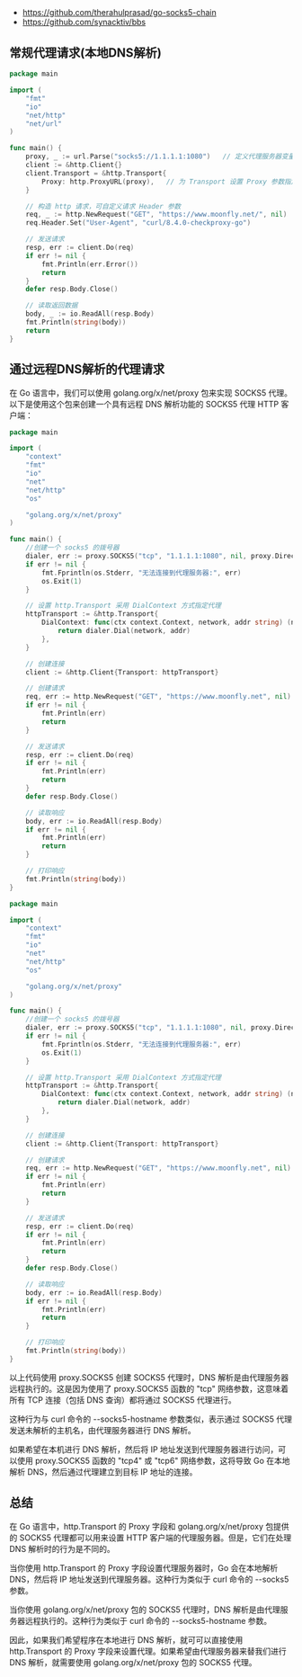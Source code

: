 ##

- https://github.com/therahulprasad/go-socks5-chain
- https://github.com/synacktiv/bbs

## 常规代理请求(本地DNS解析)

```go
package main

import (
    "fmt"
    "io"
    "net/http"
    "net/url"
)

func main() {
    proxy, _ := url.Parse("socks5://1.1.1.1:1080")   // 定义代理服务器变量
    client := &http.Client{}
    client.Transport = &http.Transport{
        Proxy: http.ProxyURL(proxy),   // 为 Transport 设置 Proxy 参数指定代理
    }

    // 构造 http 请求，可自定义请求 Header 参数
    req, _ := http.NewRequest("GET", "https://www.moonfly.net/", nil)
    req.Header.Set("User-Agent", "curl/8.4.0-checkproxy-go")

    // 发送请求
    resp, err := client.Do(req)
    if err != nil {
        fmt.Println(err.Error())
        return
    }
    defer resp.Body.Close()

    // 读取返回数据
    body, _ := io.ReadAll(resp.Body)
    fmt.Println(string(body))
    return
}
```

## 通过远程DNS解析的代理请求
在 Go 语言中，我们可以使用 golang.org/x/net/proxy 包来实现 SOCKS5 代理。
以下是使用这个包来创建一个具有远程 DNS 解析功能的 SOCKS5 代理 HTTP 客户端：

```go
package main

import (
    "context"
    "fmt"
    "io"
    "net"
    "net/http"
    "os"

    "golang.org/x/net/proxy"
)

func main() {
    //创建一个 socks5 的拨号器
    dialer, err := proxy.SOCKS5("tcp", "1.1.1.1:1080", nil, proxy.Direct)
    if err != nil {
        fmt.Fprintln(os.Stderr, "无法连接到代理服务器:", err)
        os.Exit(1)
    }

    // 设置 http.Transport 采用 DialContext 方式指定代理
    httpTransport := &http.Transport{
        DialContext: func(ctx context.Context, network, addr string) (net.Conn, error) {
            return dialer.Dial(network, addr)
        },
    }

    // 创建连接
    client := &http.Client{Transport: httpTransport}

    // 创建请求
    req, err := http.NewRequest("GET", "https://www.moonfly.net", nil)
    if err != nil {
        fmt.Println(err)
        return
    }

    // 发送请求
    resp, err := client.Do(req)
    if err != nil {
        fmt.Println(err)
        return
    }
    defer resp.Body.Close()

    // 读取响应
    body, err := io.ReadAll(resp.Body)
    if err != nil {
        fmt.Println(err)
        return
    }

    // 打印响应
    fmt.Println(string(body))
}
```
```go
package main

import (
    "context"
    "fmt"
    "io"
    "net"
    "net/http"
    "os"

    "golang.org/x/net/proxy"
)

func main() {
    //创建一个 socks5 的拨号器
    dialer, err := proxy.SOCKS5("tcp", "1.1.1.1:1080", nil, proxy.Direct)
    if err != nil {
        fmt.Fprintln(os.Stderr, "无法连接到代理服务器:", err)
        os.Exit(1)
    }

    // 设置 http.Transport 采用 DialContext 方式指定代理
    httpTransport := &http.Transport{
        DialContext: func(ctx context.Context, network, addr string) (net.Conn, error) {
            return dialer.Dial(network, addr)
        },
    }

    // 创建连接
    client := &http.Client{Transport: httpTransport}

    // 创建请求
    req, err := http.NewRequest("GET", "https://www.moonfly.net", nil)
    if err != nil {
        fmt.Println(err)
        return
    }

    // 发送请求
    resp, err := client.Do(req)
    if err != nil {
        fmt.Println(err)
        return
    }
    defer resp.Body.Close()

    // 读取响应
    body, err := io.ReadAll(resp.Body)
    if err != nil {
        fmt.Println(err)
        return
    }

    // 打印响应
    fmt.Println(string(body))
}
```

以上代码使用 proxy.SOCKS5 创建 SOCKS5 代理时，DNS 解析是由代理服务器远程执行的。这是因为使用了 proxy.SOCKS5 函数的 "tcp" 网络参数，这意味着所有 TCP 连接（包括 DNS 查询）都将通过 SOCKS5 代理进行。

这种行为与 curl 命令的 --socks5-hostname 参数类似，表示通过 SOCKS5 代理发送未解析的主机名，由代理服务器进行 DNS 解析。

如果希望在本机进行 DNS 解析，然后将 IP 地址发送到代理服务器进行访问，可以使用 proxy.SOCKS5 函数的 "tcp4" 或 "tcp6" 网络参数，这将导致 Go 在本地解析 DNS，然后通过代理建立到目标 IP 地址的连接。

## 总结

在 Go 语言中，http.Transport 的 Proxy 字段和 golang.org/x/net/proxy 包提供的 SOCKS5 代理都可以用来设置 HTTP 客户端的代理服务器。但是，它们在处理 DNS 解析时的行为是不同的。

当你使用 http.Transport 的 Proxy 字段设置代理服务器时，Go 会在本地解析 DNS，然后将 IP 地址发送到代理服务器。这种行为类似于 curl 命令的 --socks5 参数。

当你使用 golang.org/x/net/proxy 包的 SOCKS5 代理时，DNS 解析是由代理服务器远程执行的。这种行为类似于 curl 命令的 --socks5-hostname 参数。

因此，如果我们希望程序在本地进行 DNS 解析，就可可以直接使用 http.Transport 的 Proxy 字段来设置代理。如果希望由代理服务器来替我们进行 DNS 解析，就需要使用 golang.org/x/net/proxy 包的 SOCKS5 代理。
